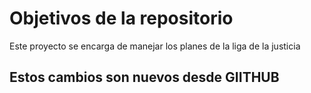 # Objetivos de la repositorio

Este proyecto se encarga de manejar los planes de la liga de la justicia


## Estos cambios son nuevos desde GIITHUB

